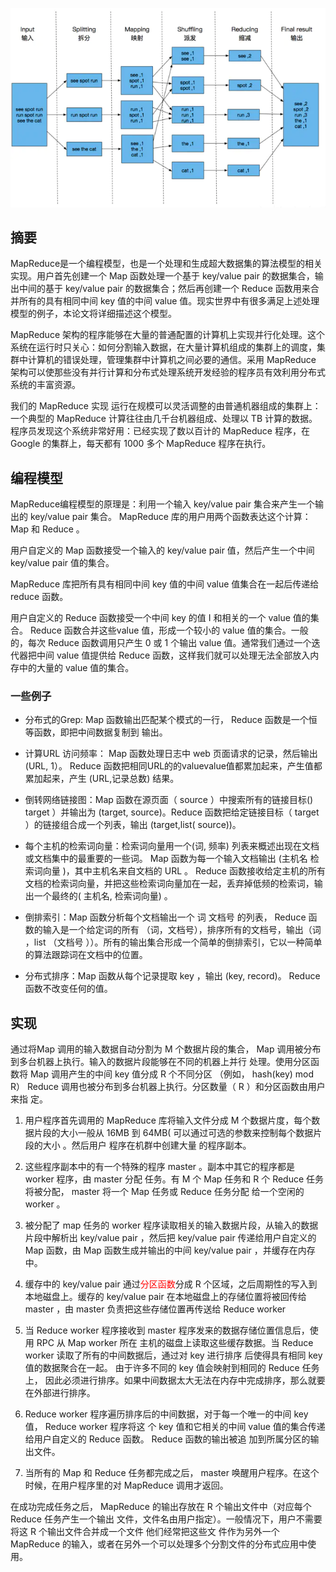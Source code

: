 ![](https://raw.githubusercontent.com/Fierygit/picbed/master/20210105102953.png)





## 摘要

MapReduce是一个编程模型，也是一个处理和生成超大数据集的算法模型的相关实现。用户首先创建一个 Map 函数处理一个基于 key/value pair 的数据集合，输出中间的基于 key/value pair 的数据集合；然后再创建一个 Reduce 函数用来合并所有的具有相同中间 key 值的中间 value 值。现实世界中有很多满足上述处理模型的例子，本论文将详细描述这个模型。

MapReduce 架构的程序能够在大量的普通配置的计算机上实现并行化处理。这个系统在运行时只关心：如何分割输入数据，在大量计算机组成的集群上的调度，集群中计算机的错误处理，管理集群中计算机之间必要的通信。采用 MapReduce 架构可以使那些没有并行计算和分布式处理系统开发经验的程序员有效利用分布式系统的丰富资源。

我们的 MapReduce 实现 运行在规模可以灵活调整的由普通机器组成的集群上：一个典型的 MapReduce 计算往往由几千台机器组成、处理以 TB 计算的数据。程序员发现这个系统非常好用：已经实现了数以百计的 MapReduce 程序，在 Google 的集群上，每天都有 1000 多个 MapReduce 程序在执行。





## 编程模型

MapReduce编程模型的原理是：利用一个输入 key/value pair 集合来产生一个输出的 key/value pair 集合。
MapReduce 库的用户用两个函数表达这个计算： Map 和 Reduce 。

用户自定义的 Map 函数接受一个输入的 key/value pair 值，然后产生一个中间 key/value pair 值的集合。

MapReduce 库把所有具有相同中间 key 值的中间 value 值集合在一起后传递给 reduce 函数。

用户自定义的 Reduce 函数接受一个中间 key 的值 I 和相关的一个 value 值的集合。 Reduce 函数合并这些value 值，形成一个较小的 value 值的集合。一般的，每次 Reduce 函数调用只产生 0 或 1 个输出 value 值。通常我们通过一个迭代器把中间 value 值提供给 Reduce 函数，这样我们就可以处理无法全部放入内存中的大量的 value 值的集合。

### 一些例子

- 分布式的Grep:  Map 函数输出匹配某个模式的一行， Reduce 函数是一个恒等函数，即把中间数据复制到
输出。
- 计算URL 访问频率： Map 函数处理日志中 web 页面请求的记录，然后输出 (URL, 1）。 Reduce 函数把相同URL的的valuevalue值都累加起来，产生值都累加起来，产生 (URL,记录总数) 结果。
- 倒转网络链接图：Map 函数在源页面（ source ）中搜索所有的链接目标() target ）并输出为          (target, source)。Reduce 函数把给定链接目标（ target ）的链接组合成一个列表，输出		 (target,list( source))。

- 每个主机的检索词向量：检索词向量用一个(词, 频率) 列表来概述出现在文档或文档集中的最重要的一些词。 Map 函数为每一个输入文档输出 (主机名 检索词向量 )，其中主机名来自文档的 URL 。 Reduce 函数接收给定主机的所有文档的检索词向量，并把这些检索词向量加在一起，丢弃掉低频的检索词，输出一个最终的( 主机名, 检索词向量) 。

- 倒排索引：Map 函数分析每个文档输出一个 词 文档号 的列表， Reduce 函数的输入是一个给定词的所有
  （词，文档号），排序所有的文档号，输出（词 ，list （文档号 ））。所有的输出集合形成一个简单的倒排索引，它以一种简单的算法跟踪词在文档中的位置。

- 分布式排序：Map 函数从每个记录提取 key ，输出 (key,  record)。 Reduce 函数不改变任何的值。

## 实现

通过将Map 调用的输入数据自动分割为 M 个数据片段的集合， Map 调用被分布到多台机器上执行。输入的数据片段能够在不同的机器上并行 处理。使用分区函数将 Map 调用产生的中间 key 值分成 R 个不同分区   （例如，
hash(key) mod R） Reduce 调用也被分布到多台机器上执行。分区数量（ R ）和分区函数由用户来指
定。



1. 用户程序首先调用的 MapReduce 库将输入文件分成 M 个数据片度，每个数据片段的大小一般从
16MB 到 64MB( 可以通过可选的参数来控制每个数据片段的大小 。然后用户 程序在机群中创建大量
的程序副本。
2. 这些程序副本中的有一个特殊的程序 master 。副本中其它的程序都是 worker 程序，由 master 分配
任务。有 M 个 Map 任务和 R 个 Reduce 任务将被分配， master 将一个 Map 任务或 Reduce 任务分配
给一个空闲的 worker 。
3. 被分配了 map 任务的 worker 程序读取相关的输入数据片段，从输入的数据片段中解析出 key/value
pair ，然后把 key/value pair 传递给用户自定义的 Map 函数，由 Map 函数生成并输出的中间 key/value
pair ，并缓存在内存中。
4. 缓存中的 key/value pair 通过<font color='red'>分区函数</font>分成 R 个区域，之后周期性的写入到本地磁盘上。缓存的
key/value pair 在本地磁盘上的存储位置将被回传给 master ，由 master 负责把这些存储位置再传送给
Reduce worker

5. 当 Reduce worker 程序接收到 master 程序发来的数据存储位置信息后，使用 RPC 从 Map worker 所在
  主机的磁盘上读取这些缓存数据。当 Reduce worker 读取了所有的中间数据后，通过对 key 进行排序
  后使得具有相同 key 值的数据聚合在一起。 由于许多不同的 key 值会映射到相同的 Reduce 任务上，
  因此必须进行排序。如果中间数据太大无法在内存中完成排序，那么就要在外部进行排序。
6. Reduce worker 程序遍历排序后的中间数据，对于每一个唯一的中间 key 值， Reduce worker 程序将这
  个 key 值和它相关的中间 value 值的集合传递给用户自定义的 Reduce 函数。 Reduce 函数的输出被追
  加到所属分区的输出文件。
7. 当所有的 Map 和 Reduce 任务都完成之后， master 唤醒用户程序。在这个时候，在用户程序里的对
  MapReduce 调用才返回。

在成功完成任务之后， MapReduce 的输出存放在 R 个输出文件中（对应每个 Reduce 任务产生一个输出
文件，文件名由用户指定）。一般情况下，用户不需要将这 R 个输出文件合并成一个文件 他们经常把这些文
件作为另外一个 MapReduce 的输入，或者在另外一个可以处理多个分割文件的分布式应用中使用。











































